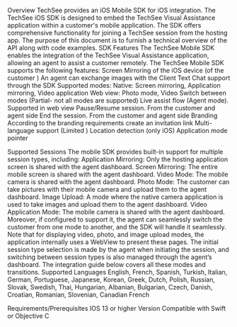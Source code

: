 Overview
TechSee provides an iOS Mobile SDK for iOS integration. The TechSee iOS SDK is designed to embed the TechSee Visual Assistance application within a customer's mobile application. The SDK offers comprehensive functionality for joining a TechSee session from the hosting app. The purpose of this document is to furnish a technical overview of the API along with code examples.
SDK Features 
The TechSee Mobile SDK enables the integration of the TechSee Visual Assistance application, allowing an agent to assist a customer remotely. The TechSee Mobile SDK supports the following features:
Screen Mirroring of the iOS device (of the customer ) 
An agent can exchange images with the Client 
Text Chat support through the SDK
Supported modes: 
Native: Screen mirroring, Application mirroring, Video application
Web view: Photo mode, Video
Switch between modes (Partial- not all modes are supported)
Live assist flow (Agent mode). Supported in web view
Pause/Resume session. From the customer and agent side
End the session. From the customer and agent side
Branding
According to the branding requirements create an invitation link
Multi-language support (Limited )
Location detection (only iOS)
Application mode pointer



Supported Sessions
The mobile SDK provides built-in support for multiple session types, including:
Application Mirroring: Only the hosting application screen is shared with the agent dashboard.
Screen Mirroring: The entire mobile screen is shared with the agent dashboard.
Video Mode: The mobile camera is shared with the agent dashboard.
Photo Mode: The customer can take pictures with their mobile camera and upload them to the agent dashboard.
Image Upload: A mode where the native camera application is used to take images and upload them to the agent dashboard.
Video Application Mode: The mobile camera is shared with the agent dashboard.
Moreover, if configured to support it, the agent can seamlessly switch the customer from one mode to another, and the SDK will handle it seamlessly. Note that for displaying video, photo, and image upload modes, the application internally uses a WebView to present these pages. The initial session type selection is made by the agent when initiating the session, and switching between session types is also managed through the agent’s dashboard. The integration guide below covers all these modes and transitions.
Supported Languages 
English, French, Spanish, Turkish, Italian, German, Portuguese, Japanese,
Korean, Greek, Dutch, Polish, Russian, Slovak, Swedish, Thai, Hungarian, Albanian, Bulgarian, Czech, Danish, Croatian, Romanian, Slovenian, Canadian French







Requirements/Prerequisites 
IOS 13 or higher Version 
Compatible with Swift or Objective C
